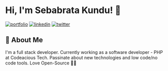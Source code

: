 # Hi, I'm Sebabrata Kundu! 👋

[![portfolio](https://img.shields.io/badge/my_portfolio-000?style=for-the-badge&logo=ko-fi&logoColor=white)](https://sebabratakundu.com/)
[![linkedin](https://img.shields.io/badge/linkedin-0A66C2?style=for-the-badge&logo=linkedin&logoColor=white)](https://www.linkedin.com/in/sebabrata-kundu-1079)
[![twitter](https://img.shields.io/badge/twitter-1DA1F2?style=for-the-badge&logo=twitter&logoColor=white)](https://twitter.com/)


## 🚀 About Me
I'm a full stack developer. Currently working as a software developer - PHP at Codeacious Tech. 
Passinate about new technologies and low code/no code tools. Love Open-Source 👩‍💻
